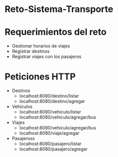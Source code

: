 # Reto-Sistema-Transporte

# Requerimientos del reto
* Gestionar horarios de viajes
* Registrar destinos
* Registrar viajes con los pasajeros 

# Peticiones HTTP 
* Destinos 
  - localhost:8080/destino/listar
  - localhost:8080/destino/agregar
* Vehiculos
  - localhost:8080/vehiculo/listar
  - localhost:8080/vehiculo/agregar/bus
* Viajes 
  - localhost:8080/vehiculo/agregar/bus
  - localhost:8080/viaje/agregar
* Pasajeross
  - localhost:8080/pasajero/listar
  - localhost:8080/pasajero/agregar
